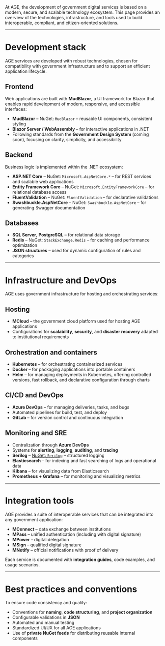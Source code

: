 At AGE, the development of government digital services is based on a modern, secure, and scalable technology ecosystem. This page provides an overview of the technologies, infrastructure, and tools used to build interoperable, compliant, and citizen-oriented solutions.

* * *

# Development stack

AGE services are developed with robust technologies, chosen for compatibility with government infrastructure and to support an efficient application lifecycle.

## Frontend

Web applications are built with **MudBlazor**, a UI framework for Blazor that enables rapid development of modern, responsive, and accessible interfaces:
*   **MudBlazor** – NuGet: `MudBlazor` – reusable UI components, consistent styling
*   **Blazor Server / WebAssembly** – for interactive applications in .NET
*   Following standards from the **Government Design System** (coming soon), focusing on clarity, simplicity, and accessibility

## Backend

Business logic is implemented within the .NET ecosystem:
*   **ASP.NET Core** – NuGet: `Microsoft.AspNetCore.*` – for REST services and scalable web applications
*   **Entity Framework Core** – NuGet: `Microsoft.EntityFrameworkCore` – for relational database access
*   **FluentValidation** – NuGet: `FluentValidation` – for declarative validations
*   **Swashbuckle.AspNetCore** – NuGet: `Swashbuckle.AspNetCore` – for generating Swagger documentation

## Databases

*   **SQL Server**, **PostgreSQL** – for relational data storage
*   **Redis** – NuGet: `StackExchange.Redis` – for caching and performance optimization
*   **JSON structures** – used for dynamic configuration of rules and categories

* * *

# Infrastructure and DevOps

AGE uses government infrastructure for hosting and orchestrating services:

## Hosting

*   **MCloud** – the government cloud platform used for hosting AGE applications
*   Configurations for **scalability**, **security**, and **disaster recovery** adapted to institutional requirements

## Orchestration and containers

*   **Kubernetes** – for orchestrating containerized services
*   **Docker** – for packaging applications into portable containers
*   **Helm** – for managing deployments in Kubernetes, offering controlled versions, fast rollback, and declarative configuration through charts

## CI/CD and DevOps

*   **Azure DevOps** – for managing deliveries, tasks, and bugs
*   Automated pipelines for build, test, and deploy
*   **GitLab** – for version control and continuous integration

## Monitoring and SRE

*   Centralization through **Azure DevOps**
*   Systems for **alerting**, **logging**, **auditing**, and **tracing**
*   **Serilog** – [NuGet: `Serilog`](https://www.nuget.org/packages/serilog) – structured logging
*   **Elasticsearch** – for indexing and fast searching of logs and operational data
*   **Kibana** – for visualizing data from Elasticsearch
*   **Prometheus + Grafana** – for monitoring and visualizing metrics

* * *

# Integration tools

AGE provides a suite of interoperable services that can be integrated into any government application:
*   **MConnect** – data exchange between institutions
*   **MPass** – unified authentication (including with digital signature)
*   **MPower** – digital delegation
*   **MSign** – qualified digital signature
*   **MNotify** – official notifications with proof of delivery

Each service is documented with **integration guides**, code examples, and usage scenarios.

* * *

# Best practices and conventions

To ensure code consistency and quality:
*   Conventions for **naming**, **code structuring**, and **project organization**
*   Configurable validations in **JSON**
*   Automated and manual testing
*   Standardized UI/UX for all AGE applications
*   Use of **private NuGet feeds** for distributing reusable internal components
